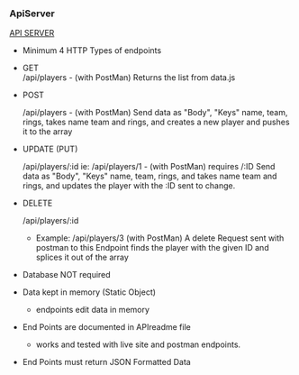 ### ApiServer

[API SERVER](https://frozen-coast-94100.herokuapp.com/api/players)

- Minimum 4 HTTP Types of endpoints
- GET  
   /api/players - (with PostMan) Returns the list from data.js
- POST

  /api/players - (with PostMan) Send data as "Body", "Keys" name, team, rings, takes name team and rings, and creates a new player and pushes it to the array

- UPDATE (PUT)

  /api/players/:id ie: /api/players/1 - (with PostMan) requires /:ID Send data as "Body", "Keys" name, team, rings, and takes name team and rings, and updates the player with the :ID sent to change.

- DELETE

  /api/players/:id
   - Example: /api/players/3 (with PostMan) A delete Request sent with postman to this Endpoint finds the player with the given ID and splices it out of the array

- Database NOT required
- Data kept in memory (Static Object)
  - endpoints edit data in memory
- End Points are documented in APIreadme file
  - works and tested with live site and postman endpoints.
- End Points must return JSON Formatted Data
